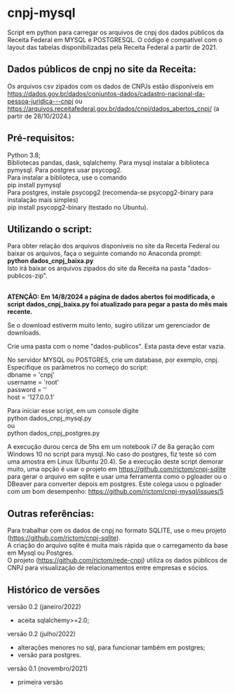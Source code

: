 # cnpj-mysql
Script em python para carregar os arquivos de cnpj dos dados públicos da Receita Federal em MYSQL e POSTGRESQL. O código é compatível com o layout das tabelas disponibilizadas pela Receita Federal a partir de 2021.

## Dados públicos de cnpj no site da Receita:
Os arquivos csv zipados com os dados de CNPJs estão disponíveis em https://dados.gov.br/dados/conjuntos-dados/cadastro-nacional-da-pessoa-juridica---cnpj ou https://arquivos.receitafederal.gov.br/dados/cnpj/dados_abertos_cnpj/ (a partir de 28/10/2024.)<br>


## Pré-requisitos:
Python 3.8;<br>
Bibliotecas pandas, dask, sqlalchemy. Para mysql instalar a biblioteca pymysql. Para postgres usar psycopg2.<br>
Para instalar a biblioteca, use o comando<br>
pip install pymysql<br>
Para postgres, instale psycopg2 (recomenda-se psycopg2-binary para instalação mais simples)<br>
pip install psycopg2-binary (testado no Ubuntu).<br>

## Utilizando o script:
Para obter relação dos arquivos disponíveis no site da Receita Federal ou baixar os arquivos, faça o seguinte comando no Anaconda prompt:<br>
<b>python dados_cnpj_baixa.py</b><br>
Isto irá baixar os arquivos zipados do site da Receita na pasta "dados-publicos-zip".<br><br>

<b>ATENÇÃO: Em 14/8/2024 a página de dados abertos foi modificada, o script dados_cnpj_baixa.py foi atualizado para pegar a pasta do mês mais recente.</b><br>

Se o download estiverm muito lento, sugiro utilizar um gerenciador de downloads.<br>

Crie uma pasta com o nome "dados-publicos". Esta pasta deve estar vazia.<br>

No servidor MYSQL ou POSTGRES, crie um database, por exemplo, cnpj.<br>
Especifique os parâmetros no começo do script:<br>
dbname = 'cnpj'<br>
username = 'root'<br>
password = ''<br>
host = '127.0.0.1'<br>

Para iniciar esse script, em um console digite<br>
python dados_cnpj_mysql.py<br>
ou<br>
python dados_cnpj_postgres.py<br>

A execução durou cerca de 5hs em um notebook i7 de 8a geração com Windows 10 no script para mysql.
No caso do postgres, fiz teste só com uma amostra em Linux (Ubuntu 20.4).
Se a execução deste script demorar muito, uma opção é usar o projeto em https://github.com/rictom/cnpj-sqlite para gerar o arquivo em sqlite e usar uma ferramenta como o pgloader ou o DBeaver para converter depois em postgres.
Este colega usou o pgloader com um bom desempenho: https://github.com/rictom/cnpj-mysql/issues/5

## Outras referências:

Para trabalhar com os dados de cnpj no formato SQLITE, use o meu projeto (https://github.com/rictom/cnpj-sqlite).<br>
A criação do arquivo sqlite é muita mais rápida que o carregamento da base em Mysql ou Postgres.<br>
O projeto (https://github.com/rictom/rede-cnpj) utiliza os dados públicos de CNPJ para visualização de relacionamentos entre empresas e sócios.<br>

## Histórico de versões
versão 0.2 (janeiro/2022)
- aceita sqlalchemy>=2.0;
  
versão 0.2 (julho/2022)
- alterações menores no sql, para funcionar também em postgres;
- versão para postgres.

versão 0.1 (novembro/2021)
- primeira versão
